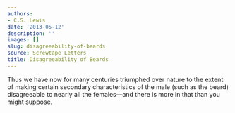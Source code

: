 ```yaml
---
authors:
- C.S. Lewis
date: '2013-05-12'
description: ''
images: []
slug: disagreeability-of-beards
source: Screwtape Letters
title: Disagreeability of Beards
---
```


Thus we have now for many centuries triumphed over nature to the extent of making certain secondary characteristics of the male (such as the beard) disagreeable to nearly all the females—and there is more in that than you might suppose.